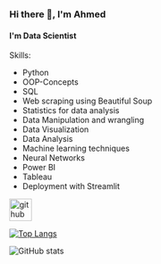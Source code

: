 ### Hi there 👋, I'm Ahmed
#### I'm Data Scientist 
Skills:
* Python
* OOP-Concepts
* SQL
* Web scraping using Beautiful Soup
* Statistics for data analysis
* Data Manipulation and wrangling
* Data Visualization
* Data Analysis
* Machine learning techniques
* Neural Networks
* Power BI
* Tableau
* Deployment with Streamlit




[<img src='https://cdn.jsdelivr.net/npm/simple-icons@3.0.1/icons/github.svg' alt='github' height='40'>](https://github.com/AhmedMohamedKamel2022)  

[![Top Langs](https://github-readme-stats.vercel.app/api/top-langs/?username=AhmedMohamedKamel2022)](https://github.com/anuraghazra/github-readme-stats)

![GitHub stats](https://github-readme-stats.vercel.app/api?username=AhmedMohamedKamel2022&show_icons=true)  


